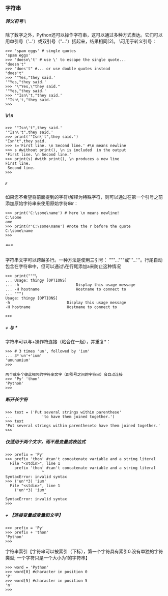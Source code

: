### 字符串

##### 转义符号 \

除了数字之外，Python还可以操作字符串，这可以通过多种方式表达。它们可以用单引号（'...'）或双引号（"..."）括起来，结果相同\[2\]。 \可用于转义引号：

```
>>> 'spam eggs' # single quotes
'spam eggs'
>>> 'doesn\'t' # use \' to escape the single quote...
"doesn't"
>>> "does't" #... or use double quotes instead
"does't"
>>> '"Yes,"they said.'
'"Yes,"they said.'
>>> "\"Yes,\"they said."
'"Yes,"they said.'
>>> '"Isn\'t,"they said.'
'"Isn\'t,"they said.'
>>>
```

##### \r\n

```
>>> '"Isn\'t",they said.'
'"Isn\'t",they said.'
>>> print('"Isn\'t",they said.')
"Isn't",they said.
>>> s='First line. \n Second line.' #\n means newline
>>> s #without print(), \n is included  in the output
'First line. \n Second line.'
>>> print(s) #with print(), \n produces a new line
First line.
 Second line.
>>>
```

##### r

如果您不希望将前面提到的字符\解释为特殊字符，则可以通过在第一个引号之前添加原始字符串来使用原始字符串r：

```
>>> print('C:\some\name') # here \n means newline!
C:\some
ame
>>> print(r'C:\some\name') #note the r before the quote
C:\some\name
>>>
```

##### """

字符串文字可以跨越多行。一种方法是使用三引号： """..."""或'''...'''。行尾自动包含在字符串中，但可以通过\在行尾添加a来防止这种情况

```
>>> print("""\
... Usage: thingy [OPTIONS]
... -h                         Display this usage message
... -H hostname                Hostname to connect to
... """)
Usage: thingy [OPTIONS]
-h                         Display this usage message
-H hostname                Hostname to connect to

>>>
```

##### + 与 \*

字符串可以与+操作符连接（粘合在一起），并重复\*：

```
>>> # 3 times 'un', followed by 'ium'
... 3*'un'+'ium'
'unununium'
>>>

两个或多个彼此相邻的字符串文字（即引号之间的字符串）会自动连接
>>> 'Py' 'thon'
'Python'
>>>
```

##### 断开长字符

```
>>> text = ('Put several strings within parenthese'
...             'to have them joined together.')
>>> text
'Put several strings within parentheseto have them joined together.'
>>>
```

##### 仅适用于两个文字，而不是变量或表达式

```
>>> prefix = 'Py'
>>> prefix 'thon' #can't concatenate variable and a string literal
  File "<stdin>", line 1
    prefix 'thon' #can't concatenate variable and a string literal
                ^
SyntaxError: invalid syntax
>>> ('un'*3) 'ium'
  File "<stdin>", line 1
    ('un'*3) 'ium'
                 ^
SyntaxError: invalid syntax
>>>
```

##### + 【连接变量或变量和文字】

```
>>> prefix = 'Py'
>>> prefix + 'thon'
'Python'
>>>
```

字符串索引【字符串可以被索引（下标），第一个字符具有索引0.没有单独的字符类型; 一个字符只是一个大小为1的字符串】

```
>>> word = 'Python'
>>> word[0] #character in position 0
'P'
>>> word[5] #character in position 5
'n'
>>>

```



